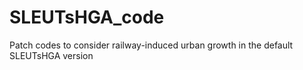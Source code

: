 # SLEUTsHGA_code
Patch codes to consider railway-induced urban growth in the default SLEUTsHGA version
